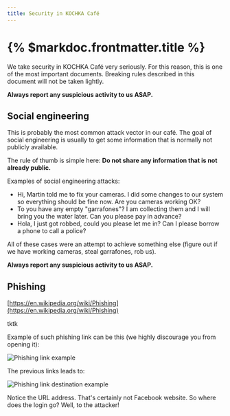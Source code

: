```yaml
---
title: Security in KOCHKA Café
---
```


# {% $markdoc.frontmatter.title %}

We take security in KOCHKA Café very seriously. For this reason, this is one of the most important documents. Breaking rules described in this document will not be taken lightly.

**Always report any suspicious activity to us ASAP.**

## Social engineering

This is probably the most common attack vector in our café. The goal of social engineering is usually to get some information that is normally not publicly available.

The rule of thumb is simple here: **Do not share any information that is not already public.**

Examples of social engineering attacks:

- Hi, Martin told me to fix your cameras. I did some changes to our system so everything should be fine now. Are you cameras working OK?
- To you have any empty "garrafones"? I am collecting them and I will bring you the water later. Can you please pay in advance?
- Hola, I just got robbed, could you please let me in? Can I please borrow a phone to call a police?

All of these cases were an attempt to achieve something else (figure out if we have working cameras, steal garrafones, rob us).

**Always report any suspicious activity to us ASAP.**

## Phishing

[https://en.wikipedia.org/wiki/Phishing](https://en.wikipedia.org/wiki/Phishing)

tktk

Example of such phishing link can be this (we highly discourage you from opening it):

![Phishing link example](/images/docs/security/phishing_1.png)

The previous links leads to:

![Phishing link destination example](/images/docs/security/phishing_2.png)

Notice the URL address. That's certainly not Facebook website. So where does the login go? Well, to the attacker!
